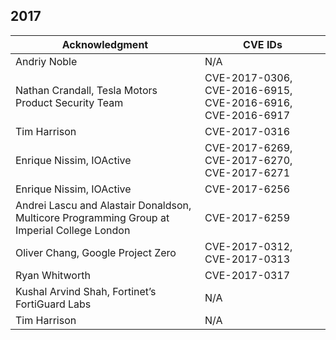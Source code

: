 ## 2017

| Acknowledgment | CVE IDs |
|----------------|---------|
| Andriy Noble | N/A |
| Nathan Crandall, Tesla Motors Product Security Team | CVE-2017-0306, CVE-2016-6915, CVE-2016-6916, CVE-2016-6917 |
| Tim Harrison | CVE-2017-0316 |
| Enrique Nissim, IOActive | CVE-2017-6269, CVE-2017-6270, CVE-2017-6271 |
| Enrique Nissim, IOActive | CVE-2017-6256 |
| Andrei Lascu and Alastair Donaldson, Multicore Programming Group at Imperial College London | CVE-2017-6259 |
| Oliver Chang, Google Project Zero | CVE-2017-0312, CVE-2017-0313 |
| Ryan Whitworth | CVE-2017-0317 |
| Kushal Arvind Shah, Fortinet’s FortiGuard Labs | N/A |
| Tim Harrison | N/A |
